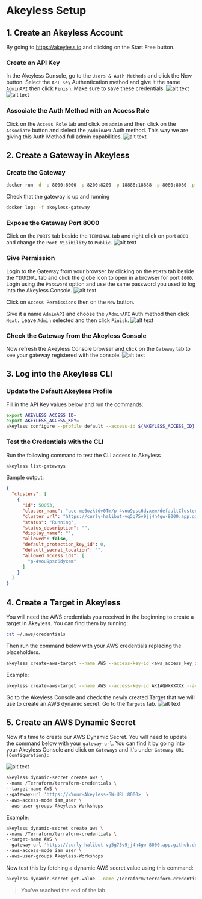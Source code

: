 # Akeyless Setup

## 1. Create an Akeyless Account

By going to https://akeyless.io and clicking on the Start Free button.

### Create an API Key

In the Akeyless Console, go to the `Users & Auth Methods` and click the New button. Select the `API Key` Authentication method and give it the name `AdminAPI` then click `Finish`. Make sure to save these credentials.
![alt text](../images/create_api_key_auth.png)
![alt text](../images/create_api_key.png)
### Associate the Auth Method with an Access Role

Click on the `Access Role` tab and click on `admin` and then click on the `Associate` button and slelect the `/AdminAPI` Auth method. This way we are giving this Auth Method full admin capabilities.
![alt text](../images/access_role_for_auth_method_api_key.png)

## 2. Create a Gateway in Akeyless

### Create the Gateway

```bash
docker run -d -p 8000:8000 -p 8200:8200 -p 18888:18888 -p 8080:8080 -p 8081:8081 -p 5696:5696 --name akeyless-gw akeyless/base
```

Check that the gateway is up and running

```bash
docker logs -f akeyless-gateway
```

### Expose the Gateway Port 8000

Click on the `PORTS` tab beside the `TERMINAL` tab and right click on port `8000` and change the `Port Visibility` to `Public`.
![alt text](../images/port_open_gwy.png)

### Give Permission

Login to the Gateway from your browser by clicking on the `PORTS` tab beside the `TERMINAL` tab and click the globe icon to open in a browser for port `8000`. Login using the `Password` option and use the same password you used to log into the Akeyless Console.
![alt text](../images/gwy_view.png)

Click on `Access Permissions` then on the `New` button.

Give it a name `AdminAPI` and choose the `/AdminAPI` Auth method then click `Next.` Leave `Admin` selected and then click `Finish`.
![alt text](../images/gateway_access_permission.png)

### Check the Gateway from the Akeyless Console

Now refresh the Akeyless Console browser and click on the `Gateway` tab to see your gateway registered with the console.
![alt text](../images/console_view_with_gwy.png)

## 3. Log into the Akeyless CLI

### Update the Default Akeyless Profile

Fill in the API Key values below and run the commands:

```bash
export AKEYLESS_ACCESS_ID=
export AKEYLESS_ACCESS_KEY=
akeyless configure --profile default --access-id ${AKEYLESS_ACCESS_ID} --access-key ${AKEYLESS_ACCESS_KEY}
```

### Test the Credentials with the CLI

Run the following command to test the CLI access to Akeyless

```bash
akeyless list-gateways
```

Sample output:
```json
{
  "clusters": [
    {
      "id": 50053,
      "cluster_name": "acc-me6ozktdv0Tm/p-4vou9psc6dyxem/defaultCluster",
      "cluster_url": "https://curly-halibut-vg5g75v9jj4h4gw-8000.app.github.dev",
      "status": "Running",
      "status_description": "",
      "display_name": "",
      "allowed": false,
      "default_protection_key_id": 0,
      "default_secret_location": "",
      "allowed_access_ids": [
        "p-4vou9psc6dyxem"
      ]
    }
  ]
}
```

## 4. Create a Target in Akeyless

You will need the AWS credentials you received in the beginning to create a target in Akeyless. You can find them by running:

```bash
cat ~/.aws/credentials
```

Then run the command below with your AWS credentials replacing the placeholders.
```bash
akeyless create-aws-target --name AWS --access-key-id <aws_access_key_id> --access-key <aws_secret_access_key> --region us-east-1
```

Example:
```bash
akeyless create-aws-target --name AWS --access-key-id AKIAQWXXXXXX --access-key duG1kRDPXXXX --region us-east-1
```

Go to the Akeyless Console and check the newly created Target that we will use to create an AWS dynamic secret. Go to the `Targets` tab.
![alt text](../images/targets.png)

## 5. Create an AWS Dynamic Secret

Now it's time to create our AWS Dynamic Secret. You will need to update the command below with your `gateway-url`. You can find it by going into your Akeyless Console and click on `Gateways` and it's under `Gateway URL (Configuration):`

![alt text](../images/gateway_url.png)

```bash
akeyless dynamic-secret create aws \
--name /Terraform/terraform-credentials \
--target-name AWS \
--gateway-url 'https://<Your-Akeyless-GW-URL:8000>' \
--aws-access-mode iam_user \
--aws-user-groups Akeyless-Workshops
```

Example:

```bash
akeyless dynamic-secret create aws \
--name /Terraform/terraform-credentials \
--target-name AWS \
--gateway-url 'https://curly-halibut-vg5g75v9jj4h4gw-8000.app.github.dev' \
--aws-access-mode iam_user \
--aws-user-groups Akeyless-Workshops
```

Now test this by fetching a dynamic AWS secret value using this command:

```bash
akeyless dynamic-secret get-value --name /Terraform/terraform-credentials
```


> You've reached the end of the lab.